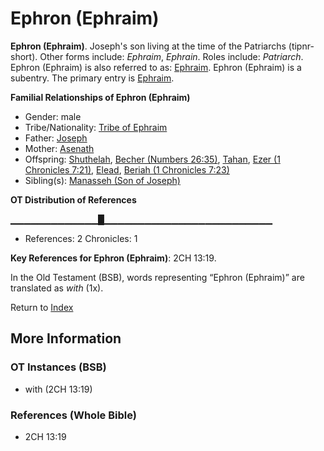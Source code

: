 # Ephron (Ephraim)
**Ephron (Ephraim)**. 
Joseph's son living at the time of the Patriarchs (tipnr-short). 
Other forms include: 
*Ephraim*, *Ephrain*. 
Roles include: 
_Patriarch_. 
Ephron (Ephraim) is also referred to as: 
[Ephraim](Ephraim.md). 
Ephron (Ephraim) is a subentry. The primary entry is 
[Ephraim](Ephraim.md). 




**Familial Relationships of Ephron (Ephraim)**


* Gender: male
* Tribe/Nationality: [Tribe of Ephraim](../../../groups/md/acai/Ephraim.md)
* Father: [Joseph](Joseph.10.md)
* Mother: [Asenath](Asenath.md)
* Offspring: [Shuthelah](Shuthelah.md), [Becher (Numbers 26:35)](Becher.2.md), [Tahan](Tahan.md), [Ezer (1 Chronicles 7:21)](Ezer.3.md), [Elead](Elead.md), [Beriah (1 Chronicles 7:23)](Beriah.2.md)
* Sibling(s): [Manasseh (Son of Joseph)](Manasseh.md)


**OT Distribution of References**

▁▁▁▁▁▁▁▁▁▁▁▁▁█▁▁▁▁▁▁▁▁▁▁▁▁▁▁▁▁▁▁▁▁▁▁▁▁▁
* References: 2 Chronicles: 1



**Key References for Ephron (Ephraim)**: 
2CH 13:19. 


In the Old Testament (BSB), words representing “Ephron (Ephraim)” are translated as 
*with* (1x). 




Return to [Index](00-Index.md)

## More Information

### OT Instances (BSB)

* with (2CH 13:19)



### References (Whole Bible)

* 2CH 13:19



